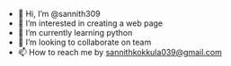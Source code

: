 - 👋 Hi, I’m @sannith309
- 👀 I’m interested in creating a web page
- 🌱 I’m currently learning python 
- 💞️ I’m looking to collaborate on team  
- 📫 How to reach me by sannithkokkula039@gmail.com

<!---
sannith309/sannith309 is a ✨ special ✨ repository because its `README.md` (this file) appears on your GitHub profile.
You can click the Preview link to take a look at your changes.
--->
